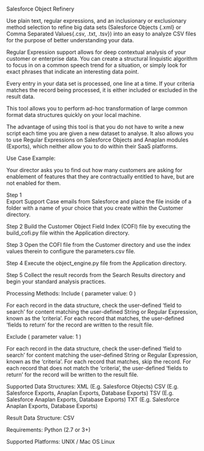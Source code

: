 Salesforce Object Refinery

Use plain text, regular expressions, and an inclusionary or exclusionary method selection to refine big data sets (Salesforce Objects {.xml} or Comma Separated Values{.csv, .txt, .tsv}) into an easy to analyze CSV files for the purpose of better understanding your data. 

Regular Expression support allows for deep contextual analysis of your customer or enterprise data. You can create a structural linquistic algorithm to focus in on a common speech trend for a situation, or simply look for exact phrases that indicate an interesting data point.

Every entry in your data set is processed, one line at a time. If your criteria matches the record being processed, it is either included or excluded in the result data. 



This tool allows you to perform ad-hoc transformation of large common format data structures quickly on your local machine.

The advantage of using this tool is that you do not have to write a new script each time you are given a new dataset to analyse. It also allows you to use Regular Expressions on Salesforce Objects and Anaplan modules (Exports), which neither allow you to do within their SaaS platforms. 

Use Case Example:

Your director asks you to find out how many customers are asking for enablement of features that they are contractually entitled to have, but are not enabled for them. 

Step 1	
Export Support Case emails from Salesforce and place the file inside of a folder with a name of your choice that you create within the Customer directory.

Step 2
Build the Customer Object Field Index (COFI) file by executing the build_cofi.py file within the Application directory.

Step 3
Open the COFI file from the Customer directory and use the index values therein to configure the parameters.csv file.

Step 4
Execute the object_engine.py file from the Application directory.

Step 5
Collect the result records from the Search Results directory and begin your standard analysis practices.


Processing Methods:
Include ( parameter value: 0 )

For each record in the data structure, check the user-defined ‘field to search’ for content matching the user-defined String or Regular Expression, known as the ‘criteria’. For each record that matches, the user-defined ‘fields to return’ for the record are written to the result file. 

Exclude ( parameter value: 1 )

For each record in the data structure, check the user-defined ‘field to search’ for content matching the user-defined String or Regular Expression, known as the ‘criteria’. For each record that matches, skip the record. For each record that does not match the ‘criteria’, the user-defined ‘fields to return’ for the record will be written to the result file. 


Supported Data Structures:
XML (E.g. Salesforce Objects)
CSV (E.g. Salesforce Exports, Anaplan Exports, Database Exports)
TSV (E.g. Salesforce Anaplan Exports, Database Exports)
TXT (E.g. Salesforce Anaplan Exports, Database Exports)


Result Data Structure:
CSV


Requirements:
Python (2.7 or 3+)


Supported Platforms:
UNIX / Mac OS
Linux
